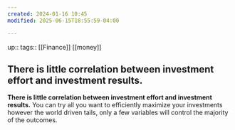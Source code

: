 ```yaml
---
created: 2024-01-16 10:45
modified: 2025-06-15T18:55:59-04:00

---
```

up::
tags:: [[Finance]] [[money]]

## There is little correlation between investment effort and investment results.


**There is little correlation between investment effort and investment results.** You can try all you want to efficiently maximize your investments however the world driven tails, only a few variables will control the majority of the outcomes.
